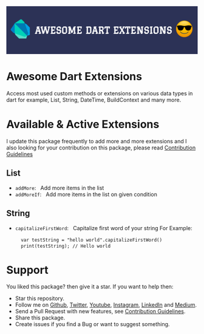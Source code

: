 <img src='https://github.com/Huzaifaahmed20/awesome-dart-extensions/blob/master/assets/dart-ext-banner.jpg?raw=true'>

# Awesome Dart Extensions

Access most used custom methods or extensions on various data types in dart for example, List, String, DateTime, BuildContext and many more.

# Available & Active Extensions

I update this package frequently to add more and more extensions and I also looking for your contribution on this package, please read [Contribution Guidelines](CONTRIBUTION.md)

## List

- `addMore`: &nbsp; Add more items in the list
- `addMoreIf`: &nbsp; Add more items in the list on given condition

## String

- `capitalizeFirstWord`: &nbsp; Capitalize first word of your string For Example:

        var testString = "hello world".capitalizeFirstWord()
        print(testString); // Hello world

# Support

You liked this package? then give it a star. If you want to help then:

- Star this repository.
- Follow me on [Github], [Twitter], [Youtube], [Instagram], [LinkedIn] and [Medium].
- Send a Pull Request with new features, see [Contribution Guidelines](CONTRIBUTION.md).
- Share this package.
- Create issues if you find a Bug or want to suggest something.

[twitter]: https://twitter.com/Huzaifa_Ahmed19
[github]: https://github.com/Huzaifaahmed20
[youtube]: https://www.youtube.com/channel/UCLKS-qC6EvlE7bayfQsWPFw
[instagram]: https://www.instagram.com/huzaifa_ahmed13/
[linkedin]: https://www.linkedin.com/in/huzaifa-ahmed-mohammad/
[medium]: https://medium.com/@huzaifaahmed_43162

